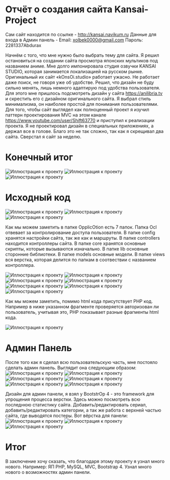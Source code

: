 # Отчёт о создания сайта Kansai-Project

Сам сайт находится по ссылке - http://kansai.navikum.ru
Данные для входа в Админ панель - Email: xolbek0000@gmail.com Пароль: 2281337Abdurax

Начнём с того, что мне нужно было выбрать тему для сайта. Я решил остановиться на создании сайта просмотра японских мультиков под названием аниме. Мне долго импонировала студия озвучки KANSAI STUDIO, которая занимается локализацией на русском рынке. Оригинальный их сайт «kOnsOi.studio» работает ужасно. Не работает даже поиск, не говоря уже об удобстве. Решил, что дизайн не буду сильно менять, лишь немного адаптирую под удобства пользователя. Для этого мне пришлось подсмотреть дизайн у сайта https://anilibria.tv  и скрестить его с дизайном оригинального сайта. Я выбрал стиль минимализма, он наиболее простой для понимания пользователями. 
Для того, чтобы сайт выглядел как полноценный проект я изучил паттерн проектирования MVC на этом канале https://www.youtube.com/user/Shift63770 и приступил к реализации проекта. Я не проектировал дизайн в специальных приложениях, а держал все в голове. Благо это не так сложно, так как я скрещивал два сайта. Сверстал я сайт за неделю.

# Конечный итог

![Иллюстрация к проекту](https://sun9-39.userapi.com/c857420/v857420560/bad81/RpB8_zN41ww.jpg)
![Иллюстрация к проекту](https://sun9-17.userapi.com/c857420/v857420560/bad8b/1QLVyQoJ1tE.jpg)
![Иллюстрация к проекту](https://sun9-19.userapi.com/c857420/v857420560/bad9f/dLavSoDR6Dk.jpg)

# Исходный код

![Иллюстрация к проекту](https://sun9-27.userapi.com/c857420/v857420144/b8858/QhgIpeYH4WY.jpg)
![Иллюстрация к проекту](https://sun9-60.userapi.com/c857420/v857420144/b8862/HhaOExh_IZk.jpg)
![Иллюстрация к проекту](https://sun9-67.userapi.com/c857420/v857420144/b886c/wjX9rUVhvAg.jpg)

Как мы можем заметить в папке OpplicOtion есть 7 папок. Папка Ocl отвевает  за контролирование доступа пользователя. В папке config хранятся настройки сайта, так же как и маршруты. В папке controllers находится контроллеры сайта. В папке core хранятся основные скрипты, которые вызываются изначально. В папке lib основные сторонние библиотеки. В папке models основные модели. В папке views вся верстка, которая делится по папкам в соотвествии с названием контроллера. 

![Иллюстрация к проекту](https://sun9-7.userapi.com/c857420/v857420144/b887a/33AXLIwPj38.jpg)
![Иллюстрация к проекту](https://sun9-14.userapi.com/c857420/v857420144/b8884/m3NZvsUB8tQ.jpg)
![Иллюстрация к проекту](https://sun9-50.userapi.com/c857420/v857420144/b8897/H8t5dhuLIuI.jpg)
![Иллюстрация к проекту](https://sun9-58.userapi.com/c857420/v857420144/b88a1/oOG0KteZNUs.jpg)
![Иллюстрация к проекту](https://sun9-8.userapi.com/c857420/v857420144/b88ab/ayGb97EE50k.jpg)
![Иллюстрация к проекту](https://sun9-55.userapi.com/c857420/v857420144/b88d7/rliG5B3fW-k.jpg)
![Иллюстрация к проекту](https://sun9-17.userapi.com/c857420/v857420144/b88ed/HAA8rz-RF1o.jpg)

Как мы можем заметить,  помимо html кода присутствует PHP код. Например в ниже указанном фрагменте проверяется авторизован ли пользователь, учитывая это, PHP показывает разные фрагменты html кода.

![Иллюстрация к проекту](https://sun9-12.userapi.com/c858528/v858528144/1e123/-O8oPONSbrc.jpg)

# Админ Панель
После того как я сделал всю пользовательскую часть, мне постояло сделать админ панель. Выглядит она следующим образом:
![Иллюстрация к проекту](https://sun9-17.userapi.com/c857420/v857420144/b89b1/G0Kpc7Mh9Jo.jpg)
![Иллюстрация к проекту](https://sun9-13.userapi.com/c857420/v857420144/b89bb/85AT8a-Bt6w.jpg)
![Иллюстрация к проекту](https://sun9-3.userapi.com/c857420/v857420144/b89c5/0chl0rW_cCg.jpg)
![Иллюстрация к проекту](https://sun9-44.userapi.com/c857420/v857420144/b89cf/ttQ_CfVUQ4E.jpg)
![Иллюстрация к проекту](https://sun9-9.userapi.com/c857420/v857420144/b89d9/F1t-nXPuDl0.jpg)
![Иллюстрация к проекту](https://sun9-52.userapi.com/c857420/v857420144/b89e3/6Js67Vc5Nrk.jpg)

Дизайн для админ панели, я взял у BootstrOp 4 - это framework для упрощения процесса верстки. Здесь можно посмотреть всю последнюю статистику сайта. Добавить/редактировать сериал, добавить/редактировать категории, а так же работа с верхней частью сайта, где выводятся постеры. Вот вёрстка для панели:
![Иллюстрация к проекту](https://sun9-34.userapi.com/c857420/v857420144/b8a0a/c5LbTcJJt_I.jpg)
![Иллюстрация к проекту](https://sun9-10.userapi.com/c857420/v857420144/b8a14/mzIx5gTtYeg.jpg)
![Иллюстрация к проекту](https://sun9-17.userapi.com/c857420/v857420144/b8a1e/P-JXPIDucmc.jpg)

# Итог 
В заключение хочу сказать, что благодаря  этому проекту я узнал много нового. Например: ЯП PHP, MySQL, MVC, Bootstrap 4. Узнал много нового о возможностях админ панели.
